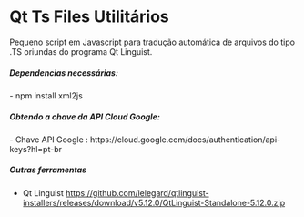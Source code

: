 <h1> Qt Ts Files Utilitários</h1>

Pequeno script em Javascript para tradução automática de arquivos do tipo .TS oriundas do programa Qt Linguist.

<h5>Dependencias necessárias:</h5>
- npm install xml2js <br>

<h5>Obtendo a chave da API Cloud Google:</h5>
- Chave API Google : https://cloud.google.com/docs/authentication/api-keys?hl=pt-br

<h5>Outras ferramentas</h5>

- Qt Linguist
https://github.com/lelegard/qtlinguist-installers/releases/download/v5.12.0/QtLinguist-Standalone-5.12.0.zip

